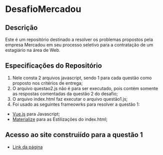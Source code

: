 # DesafioMercadou

## Descrição

Este é um repositório destinado a resolver os problemas propostos pela empresa Mercadou em seu processo seletivo para a contratação de um estagiário na área de Web.

## Especificações do Repositório

1. Nele consta 2 arquivos javascript, sendo 1 para cada questão como proposto nos critérios de entrega;
2. O arquivo questao2.js não é para ser executado, pois contém somente as respostas comentadas da questão 2 do desafio;
3. O arquivo index.html faz executar o arquivo questão1.js;
4. Foi usado as seguintes frameowrks para resolver a questão 1: 
- [Vue.js](https://br.vuejs.org/index.html) para Javascript;
- [Materialize](https://materializecss.com/) para as Estilizações do index.html;

## Acesso ao site construiído para a questão 1
- [Link da página](https://ricardomonteirotavares.github.io/DesafioMercadou/)
